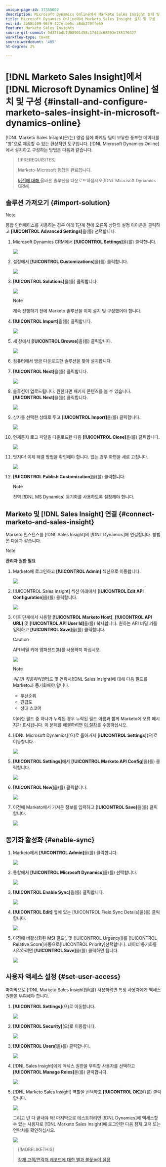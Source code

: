 ```yaml
---
unique-page-id: 37355602
description: Microsoft Dynamics Online에서 Marketo Sales Insight 설치 및 구성 - Marketo 설명서 - 제품 설명서
title: Microsoft Dynamics Online에서 Marketo Sales Insight 설치 및 구성
exl-id: 3b58b109-96f9-427e-be5c-a8db270ffe69
feature: Marketo Sales Insights
source-git-commit: 0d37fbdb7d08901458c1744dc68893e155176327
workflow-type: tm+mt
source-wordcount: '405'
ht-degree: 2%

---
```


# [!DNL Marketo Sales Insight]에서 [!DNL Microsoft Dynamics Online] 설치 및 구성 {#install-and-configure-marketo-sales-insight-in-microsoft-dynamics-online}

[!DNL Marketo Sales Insight]은(는) 영업 팀에 마케팅 팀이 보유한 풍부한 데이터를 &quot;창&quot;으로 제공할 수 있는 환상적인 도구입니다. [!DNL Microsoft Dynamics Online]에서 설치하고 구성하는 방법은 다음과 같습니다.

>[!PREREQUISITES]
>
>Marketo-Microsoft 통합을 완료합니다.
>
>[ 버전에 대해 ](/help/marketo/product-docs/marketo-sales-insight/msi-for-microsoft-dynamics/installing/download-the-marketo-sales-insight-solution-for-microsoft-dynamics.md)올바른 솔루션을 다운로드하십시오[!DNL Microsoft Dynamics CRM].

## 솔루션 가져오기 {#import-solution}

>[!NOTE]
>
>통합 인터페이스를 사용하는 경우 아래 1단계 전에 오른쪽 상단의 설정 아이콘을 클릭하고 **[!UICONTROL Advanced Settings]**&#x200B;을(를) 선택합니다.

1. Microsoft Dynamics CRM에서 **[!UICONTROL Settings]**&#x200B;을(를) 클릭합니다.

   ![](assets/image2014-12-12-9-3a4-3a56-1.png)

1. 설정에서 **[!UICONTROL Customizations]**&#x200B;을(를) 클릭합니다.

   ![](assets/image2015-4-29-14-3a22-3a1-1.png)

1. **[!UICONTROL Solutions]**&#x200B;을(를) 클릭합니다.

   ![](assets/image2014-12-12-9-3a5-3a17-1.png)

   >[!NOTE]
   >
   >계속 진행하기 전에 Marketo 솔루션을 이미 설치 및 구성했어야 합니다.

1. **[!UICONTROL Import]**&#x200B;을(를) 클릭합니다.

   ![](assets/image2014-12-12-9-3a5-3a27-1.png)

1. 새 창에서 **[!UICONTROL Browse]**&#x200B;을(를) 클릭합니다.

   ![](assets/image2014-12-12-9-3a5-3a36-1.png)

1. 컴퓨터에서 방금 다운로드한 솔루션을 찾아 설치합니다.

1. **[!UICONTROL Next]**&#x200B;을(를) 클릭합니다.

   ![](assets/seven.png)

1. 솔루션이 업로드됩니다. 원한다면 패키지 콘텐츠를 볼 수 있습니다. **[!UICONTROL Next]**&#x200B;을(를) 클릭합니다.

   ![](assets/image2014-12-12-9-3a6-3a10-1.png)

1. 상자를 선택한 상태로 두고 **[!UICONTROL Import]**&#x200B;을(를) 클릭합니다.

   ![](assets/image2014-12-12-9-3a6-3a19-1.png)

1. 언제든지 로그 파일을 다운로드한 다음 **[!UICONTROL Close]**&#x200B;을(를) 클릭합니다.

   ![](assets/image2014-12-12-9-3a6-3a29-1.png)

1. 멋지다! 이제 해결 방법을 확인해야 합니다. 없는 경우 화면을 새로 고칩니다.

   ![](assets/eleven.png)

1. **[!UICONTROL Publish Customization]**&#x200B;을(를) 클릭합니다.

   >[!NOTE]
   >
   >전역 [!DNL MS Dynamics] 동기화를 사용하도록 설정해야 합니다.

## Marketo 및 [!DNL Sales Insight] 연결 {#connect-marketo-and-sales-insight}

Marketo 인스턴스를 [!DNL Sales Insight]의 [!DNL Dynamics]에 연결합니다. 방법은 다음과 같습니다.

>[!NOTE]
>
>**관리자 권한 필요**

1. Marketo에 로그인하고 **[!UICONTROL Admin]** 섹션으로 이동합니다.

   ![](assets/image2014-12-12-9-3a6-3a50-1.png)

1. [!UICONTROL Sales Insight] 섹션 아래에서 **[!UICONTROL Edit API Configuration]**&#x200B;을(를) 클릭합니다.

   ![](assets/image2014-12-12-9-3a7-3a0-1.png)

1. 이후 단계에서 사용할 **[!UICONTROL Marketo Host]**, **[!UICONTROL API URL]** 및 **[!UICONTROL API User Id]**&#x200B;을(를) 복사합니다. 원하는 API 비밀 키를 입력하고 **[!UICONTROL Save]**&#x200B;을(를) 클릭합니다.

   >[!CAUTION]
   >
   >API 비밀 키에 앰퍼샌드(&amp;)를 사용하지 마십시오.

   ![](assets/image2014-12-12-9-3a7-3a9-1.png)

   >[!NOTE]
   >
   >_이(가) 작동하려면_&#x200B;리드 및 연락처[!DNL Sales Insight]에 대해 다음 필드를 Marketo과 동기화해야 합니다.
   >
   >* 우선순위
   >* 긴급도
   >* 상대 스코어
   >
   >이러한 필드 중 하나가 누락된 경우 누락된 필드 이름과 함께 Marketo에 오류 메시지가 표시됩니다. 이 문제를 해결하려면 [이 절차](/help/marketo/product-docs/marketo-sales-insight/msi-for-microsoft-dynamics/setting-up-and-using/required-fields-for-syncing-marketo-with-dynamics.md)를 수행하십시오.

1. [!DNL Microsoft Dynamics]&#x200B;(으)로 돌아가서 **[!UICONTROL Settings]**(으)로 이동합니다.

   ![](assets/image2014-12-12-9-3a7-3a25-1.png)

1. **[!UICONTROL Settings]**&#x200B;에서 **[!UICONTROL Marketo API Config]**&#x200B;을(를) 클릭합니다.

   ![](assets/image2014-12-12-9-3a7-3a34-1.png)

1. **[!UICONTROL New]**&#x200B;을(를) 클릭합니다.

   ![](assets/image2014-12-12-9-3a8-3a8-1.png)

1. 이전에 Marketo에서 가져온 정보를 입력하고 **[!UICONTROL Save]**&#x200B;을(를) 클릭합니다.

   ![](assets/image2014-12-12-9-3a8-3a17-1.png)

## 동기화 활성화 {#enable-sync}

1. Marketo에서 **[!UICONTROL Admin]**&#x200B;을(를) 클릭합니다.

   ![](assets/enable-one.png)

1. 통합에서 **[!UICONTROL Microsoft Dynamics]**&#x200B;을(를) 선택합니다.

   ![](assets/enable-two.png)

1. **[!UICONTROL Enable Sync]**&#x200B;을(를) 클릭합니다.

   ![](assets/enable-three.png)

1. **[!UICONTROL Edit]** 옆에 있는 [!UICONTROL Field Sync Details]을(를) 클릭합니다.

   ![](assets/enable-four.png)

1. 이전에 비활성화된 MSI 필드(_,_ 및 [!UICONTROL Urgency])를 [!UICONTROL Relative Score]자동으로[!UICONTROL Priority]선택합니다. 데이터 동기화를 시작하려면 **[!UICONTROL Save]**&#x200B;을(를) 클릭하면 됩니다.

   ![](assets/enable-five.png)

## 사용자 액세스 설정 {#set-user-access}

마지막으로 [!DNL Marketo Sales Insight]을(를) 사용하려면 특정 사용자에게 액세스 권한을 부여해야 합니다.

1. **[!UICONTROL Settings]**(으)로 이동합니다.

   ![](assets/image2014-12-12-9-3a8-3a34-1.png)

1. **[!UICONTROL Security]**(으)로 이동합니다.

   ![](assets/image2015-4-29-14-3a56-3a33-1.png)

1. **[!UICONTROL Users]**&#x200B;을(를) 클릭합니다.

   ![](assets/image2015-4-29-14-3a57-3a46-1.png)

1. [!DNL Sales Insight]에게 액세스 권한을 부여할 사용자를 선택하고 **[!UICONTROL Manage Roles]**&#x200B;을(를) 클릭합니다.

   ![](assets/image2015-4-29-14-3a59-3a31-1.png)

1. [!DNL Marketo Sales Insight] 역할을 선택하고 **[!UICONTROL OK]**&#x200B;을(를) 클릭합니다.

   ![](assets/image2014-12-12-9-3a9-3a22-1.png)

   그리고 넌 다 끝내야 해! 마지막으로 테스트하려면 [!DNL Dynamics]에 액세스할 수 있는 사용자로 [!DNL Marketo Sales Insight]에 로그인한 다음 잠재 고객 또는 연락처를 확인하십시오.

   ![](assets/image2015-4-29-15-3a2-3a27-1.png)

>[!MORELIKETHIS]
>
>[잠재 고객/연락처 레코드에 대한 별과 불꽃놀이 설정](/help/marketo/product-docs/marketo-sales-insight/msi-for-microsoft-dynamics/setting-up-and-using/setting-up-stars-and-flames-for-lead-contact-records.md)
